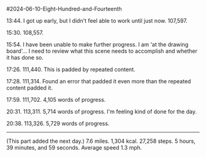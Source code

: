 #2024-06-10-Eight-Hundred-and-Fourteenth

13:44.  I got up early, but I didn't feel able to work until just now.  107,597.

15:30.  108,557.

15:54.  I have been unable to make further progress.  I am 'at the drawing board'...  I need to review what this scene needs to accomplish and whether it has done so.

17:26.  111,440.  This is padded by repeated content.

17:28.  111,314.  Found an error that padded it even more than the repeated content padded it.

17:59.  111,702.  4,105 words of progress.

20:31.  113,311.  5,714 words of progress.  I'm feeling kind of done for the day.

20:38.  113,326.  5,729 words of progress.

---
(This part added the next day.)  7.6 miles.  1,304 kcal.  27,258 steps.  5 hours, 39 minutes, and 59 seconds.  Average speed 1.3 mph.